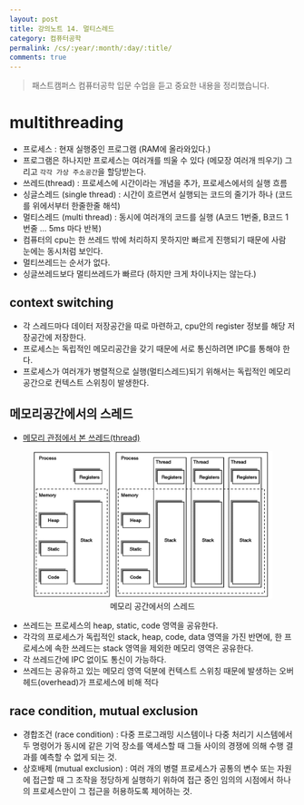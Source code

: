 ```yaml
---
layout: post
title: 강의노트 14. 멀티스레드
category: 컴퓨터공학
permalink: /cs/:year/:month/:day/:title/
comments: true
---
```

> 패스트캠퍼스 컴퓨터공학 입문 수업을 듣고 중요한 내용을 정리했습니다.

# multithreading

- 프로세스 : 현재 실행중인 프로그램 (RAM에 올라와있다.)
- 프로그램은 하나지만 프로세스는 여러개를 띄울 수 있다 (메모장 여러개 띄우기) 그리고 `각각 가상 주소공간`을 할당받는다.
- 쓰레드(thread) : 프로세스에 시간이라는 개념을 추가, 프로세스에서의 실행 흐름
- 싱글스레드 (single thread) : 시간이 흐르면서 실행되는 코드의 줄기가 하나 (코드를 위에서부터 한줄한줄 해석)
- 멀티스레드 (multi thread) : 동시에 여러개의 코드를 실행  (A코드 1번줄, B코드 1번줄 ... 5ms 마다 반복)
- 컴퓨터의 cpu는 한 쓰레드 밖에 처리하지 못하지만 빠르게 진행되기 때문에 사람 눈에는 동시처럼 보인다.
- 멀티쓰레드는 순서가 없다.
- 싱글쓰레드보다 멀티쓰레드가 빠르다 (하지만 크게 차이나지는 않는다.)

## context switching
- 각 스레드마다 데이터 저장공간을 따로 마련하고, cpu안의 register 정보를 해당 저장공간에 저장한다.
- 프로세스는 독립적인 메모리공간을 갖기 때문에 서로 통신하려면 IPC를 통해야 한다.
- 프로세스가 여러개가 병렬적으로 실행(멀티스레드)되기 위해서는 독립적인 메모리 공간으로 컨텍스트 스위칭이 발생한다.

## 메모리공간에서의 스레드
- [메모리 관점에서 본 쓰레드(thread)](http://mooneegee.blogspot.kr/2015/01/os-thread.html)

<center>
<figure>
<img src="/assets/post-img/cs/thread.png" alt="views">
<figcaption>메모리 공간에서의 스레드</figcaption>
</figure>
</center>

- 쓰레드는 프로세스의 heap, static, code 영역을 공유한다.
- 각각의 프로세스가 독립적인 stack, heap, code, data 영역을 가진 반면에, 한 프로세스에 속한 쓰레드는 stack 영역을 제외한 메모리 영역은 공유한다.
- 각 쓰레드간에 IPC 없이도 통신이 가능하다.
- 쓰레드는 공유하고 있는 메모리 영역 덕분에 컨텍스트 스위칭 때문에 발생하는 오버헤드(overhead)가 프로세스에 비해 적다

##  race condition, mutual exclusion
- 경합조건 (race condition) : 다중 프로그래밍 시스템이나 다중 처리기 시스템에서 두 명령어가 동시에 같은 기억 장소를 액세스할 때 그들 사이의 경쟁에 의해 수행 결과를 예측할 수 없게 되는 것.
- 상호배제 (mutual exclusion) : 여러 개의 병렬 프로세스가 공통의 변수 또는 자원에 접근할 때 그 조작을 정당하게 실행하기 위하여 접근 중인 임의의 시점에서 하나의 프로세스만이 그 접근을 허용하도록 제어하는 것.
